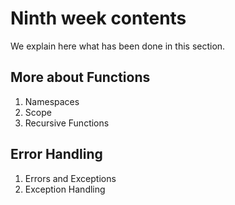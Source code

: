 #  Ninth week contents

We explain here what has been done in this section.

## More about Functions

1. Namespaces
2. Scope
3. Recursive Functions

## Error Handling

1. Errors and Exceptions
2. Exception Handling